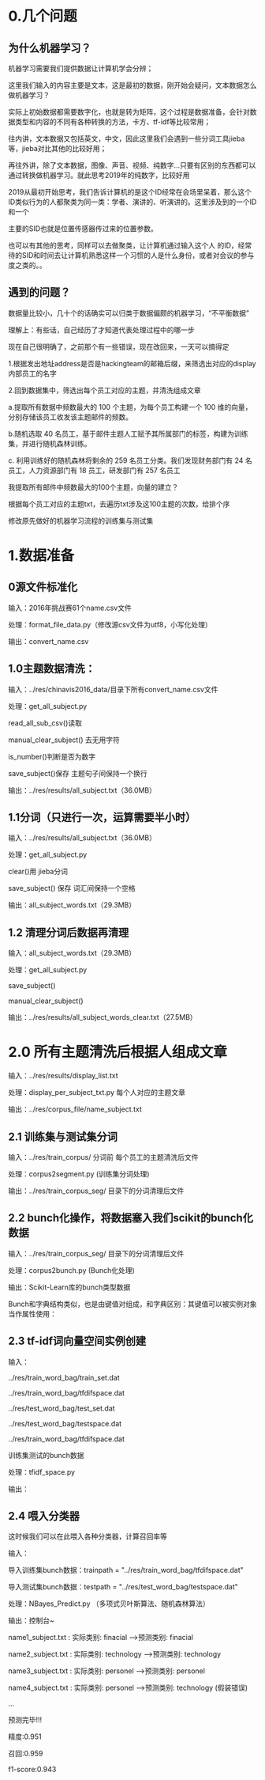 # 0.几个问题
## 为什么机器学习？
机器学习需要我们提供数据让计算机学会分辨；

这里我们输入的内容主要是文本，这是最初的数据，刚开始会疑问，文本数据怎么做机器学习？ 

实际上初始数据都需要数字化，也就是转为矩阵，这个过程是数据准备，会针对数据类型和内容的不同有各种转换的方法，卡方、tf-idf等比较常用；

往内讲，文本数据又包括英文，中文，因此这里我们会遇到一些分词工具jieba等，jieba对比其他的比较好用；

再往外讲，除了文本数据，图像、声音、视频、纯数字...只要有区别的东西都可以通过转换做机器学习。就此思考2019年的纯数字，比较好用

2019从最初开始思考，我们告诉计算机的是这个ID经常在会场里呆着，那么这个ID类似行为的人都聚类为同一类：学者、演讲的、听演讲的。这里涉及到的一个ID和一个

主要的SID也就是位置传感器传过来的位置参数。

也可以有其他的思考，同样可以去做聚类，让计算机通过输入这个人 的ID，经常待的SID和时间去让计算机熟悉这样一个习惯的人是什么身份，或者对会议的参与度之类的。。

## 遇到的问题？

数据量比较小，几十个的话确实可以归类于数据偏颇的机器学习，“不平衡数据”

理解上：有些话，自己经历了才知道代表处理过程中的哪一步

现在自己很明确了，之前那个有一些错误，现在改回来，一天可以搞得定

1.根据发出地址address是否是hackingteam的邮箱后缀，来筛选出对应的display内部员工的名字

2.回到数据集中，筛选出每个员工对应的主题，并清洗组成文章

a.提取所有数据中频数最大的 100 个主题，为每个员工构建一个 100 维的向量，分别存储该员工收发该主题邮件的频数。

b.随机选取 40 名员工，基于邮件主题人工赋予其所属部门的标签，构建为训练集，并进行随机森林训练。

c. 利用训练好的随机森林将剩余的 259 名员工分类。我们发现财务部门有 24 名员工，人力资源部门有 18 员工，研发部门有 257 名员工

我提取所有邮件中频数最大的100个主题，向量的建立？

根据每个员工对应的主题txt，去遍历txt涉及这100主题的次数，给排个序


修改原先做好的机器学习流程的训练集与测试集



# 1.数据准备
## 0源文件标准化

输入：2016年挑战赛61个name.csv文件

处理：format_file_data.py（修改源csv文件为utf8，小写化处理）

输出：convert_name.csv

## 1.0主题数据清洗：

输入：../res/chinavis2016_data/目录下所有convert_name.csv文件

处理：get_all_subject.py

read_all_sub_csv()读取 

manual_clear_subject() 去无用字符

is_number()判断是否为数字 

save_subject()保存 主题句子间保持一个换行

输出：../res/results/all_subject.txt（36.0MB）

## 1.1分词（只进行一次，运算需要半小时）

输入：../res/results/all_subject.txt（36.0MB）

处理：get_all_subject.py

clear()用 jieba分词

save_subject() 保存 词汇间保持一个空格

输出：all_subject_words.txt（29.3MB）


## 1.2 清理分词后数据再清理

输入：all_subject_words.txt（29.3MB）

处理：get_all_subject.py

save_subject()

manual_clear_subject()

输出：../res/results/all_subject_words_clear.txt（27.5MB）



# 2.0 所有主题清洗后根据人组成文章

输入：../res/results/display_list.txt

处理：display_per_subject_txt.py	每个人对应的主题文章

输出：../res/corpus_file/name_subject.txt

## 2.1 训练集与测试集分词

输入：../res/train_corpus/	分词前 每个员工的主题清洗后文件

处理：corpus2segment.py	(训练集分词处理)

输出：../res/train_corpus_seg/	目录下的分词清理后文件

## 2.2 bunch化操作，将数据塞入我们scikit的bunch化数据

输入：../res/train_corpus_seg/	目录下的分词清理后文件

处理：corpus2bunch.py		(Bunch化处理)

输出：Scikit-Learn库的bunch类型数据

Bunch和字典结构类似，也是由键值对组成，和字典区别：其键值可以被实例对象当作属性使用：

## 2.3  tf-idf词向量空间实例创建

输入：

../res/train_word_bag/train_set.dat

../res/train_word_bag/tfdifspace.dat

../res/test_word_bag/test_set.dat

../res/test_word_bag/testspace.dat

../res/train_word_bag/tfdifspace.dat

训练集测试的bunch数据

处理：tfidf_space.py

输出：

## 2.4 喂入分类器

这时候我们可以在此喂入各种分类器，计算召回率等

输入：

导入训练集bunch数据：trainpath = "../res/train_word_bag/tfdifspace.dat"

导入测试集bunch数据：testpath = "../res/test_word_bag/testspace.dat"

处理：NBayes_Predict.py  （多项式贝叶斯算法、随机森林算法）

输出：控制台~

name1_subject.txt : 实际类别: finacial  -->预测类别: finacial

name2_subject.txt : 实际类别: technology  -->预测类别: technology

name3_subject.txt : 实际类别: personel  -->预测类别: personel

name4_subject.txt : 实际类别: personel  -->预测类别: technology   (假装错误)

...

预测完毕!!!

精度:0.951

召回:0.959

f1-score:0.943

